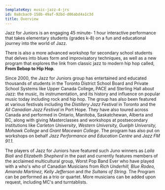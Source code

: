 ```yaml
---
templateKey: music-jazz-4-jrs
id: 0a8cbac0-158b-49af-92bd-d06abd4a1c3d
title: Overview
---
```

Jazz for Juniors is an engaging 45 minute- 1 hour interactive performance that takes elementary students (grades k-8) on a fun and educational journey into the world of Jazz.

There is also a more advanced workshop for secondary school students that delves into blues form and improvisatory techniques, as well as a new program that explores the link from classic jazz to modern hip hop called, **From Bebop to Hip Hop**.

Since 2000, the Jazz for Juniors group has entertained and educated thousands of students in the Toronto District School Board and Private School Systems like Upper Canada College, PACE and Sterling Hall about Jazz: the music, its instrumentation, and its history and influence on popular music today including rock and hip hop. The group has also been featured at various festivals including the *Distillery Jazz Festival* in Toronto and the *All Canadian Jazz Festival* in Port Hope. They have also toured across Canada and performed in Ontario, Manitoba, Saskatchewan, Alberta and BC, along with giving Masterclasses and workshops at postsecondary institutions like *Carleton University*, *Western University, Guelph University, Mohawk College* and *Grant Macewan College*. The program has also put on workshops on behalf *Jazz Performance and Education Centre* and *Jazz FM 91.1.*

The players of Jazz for Juniors have featured such Juno winners as *Laila Biali* and *Elizabeth Shepherd* in the past and currently features members of the acclaimed multicultural group, Worst Pop Band Ever who have played with a who's who of Canadian Musicians from *Rich Underhill,*  *Blue Rodeo, Amanda Martinez, Kelly Jefferson* and *the Sultans of String*. The Program can be performed as a trio or quartet. More musicians can be added upon request, including MC's and turntablists.